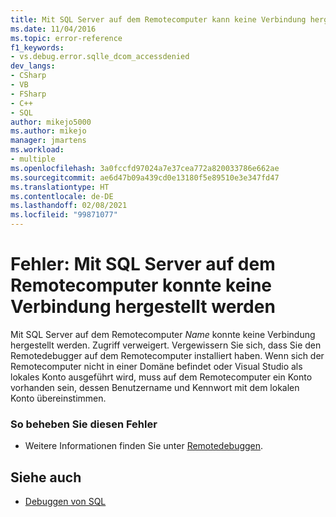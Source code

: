 ```yaml
---
title: Mit SQL Server auf dem Remotecomputer kann keine Verbindung hergestellt werden | Microsoft-Dokumentation
ms.date: 11/04/2016
ms.topic: error-reference
f1_keywords:
- vs.debug.error.sqlle_dcom_accessdenied
dev_langs:
- CSharp
- VB
- FSharp
- C++
- SQL
author: mikejo5000
ms.author: mikejo
manager: jmartens
ms.workload:
- multiple
ms.openlocfilehash: 3a0fccfd97024a7e37cea772a820033786e662ae
ms.sourcegitcommit: ae6d47b09a439cd0e13180f5e89510e3e347fd47
ms.translationtype: HT
ms.contentlocale: de-DE
ms.lasthandoff: 02/08/2021
ms.locfileid: "99871077"
---
```

# <a name="error-unable-to-connect-to-sql-server-on-remote-machine"></a>Fehler: Mit SQL Server auf dem Remotecomputer konnte keine Verbindung hergestellt werden
Mit SQL Server auf dem Remotecomputer *Name* konnte keine Verbindung hergestellt werden. Zugriff verweigert. Vergewissern Sie sich, dass Sie den Remotedebugger auf dem Remotecomputer installiert haben. Wenn sich der Remotecomputer nicht in einer Domäne befindet oder Visual Studio als lokales Konto ausgeführt wird, muss auf dem Remotecomputer ein Konto vorhanden sein, dessen Benutzername und Kennwort mit dem lokalen Konto übereinstimmen.

### <a name="to-correct-this-error"></a>So beheben Sie diesen Fehler

- Weitere Informationen finden Sie unter [Remotedebuggen](../debugger/remote-debugging.md).

## <a name="see-also"></a>Siehe auch
- [Debuggen von SQL](/previous-versions/visualstudio/visual-studio-2010/zefbf0t6(v=vs.100))
